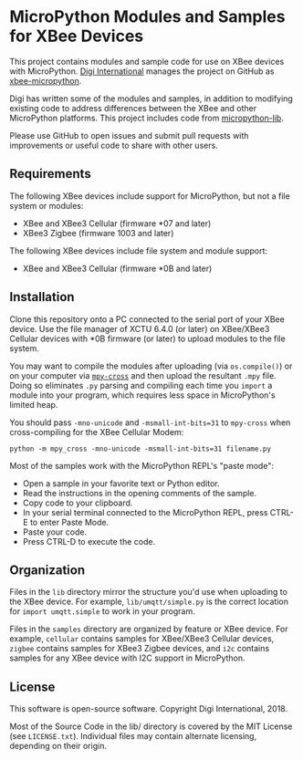 MicroPython Modules and Samples for XBee Devices
================================================

This project contains modules and sample code for use on XBee devices
with MicroPython.  [Digi International][Digi] manages the project on
GitHub as [xbee-micropython].

Digi has written some of the modules and samples, in addition to modifying
existing code to address differences between the XBee and other MicroPython
platforms.  This project includes code from [micropython-lib].

Please use GitHub to open issues and submit pull requests with improvements
or useful code to share with other users.

[Digi]: http://www.digi.com
[xbee-micropython]: https://github.com/digidotcom/xbee-micropython
[micropython-lib]: https://github.com/micropython/micropython-lib


Requirements
------------

The following XBee devices include support for MicroPython, but not
a file system or modules:

  * XBee and XBee3 Cellular (firmware *07 and later)
  * XBee3 Zigbee (firmware 1003 and later)

The following XBee devices include file system and module support:

  * XBee and XBee3 Cellular (firmware *0B and later)


Installation
------------

Clone this repository onto a PC connected to the serial port of your XBee
device.  Use the file manager of XCTU 6.4.0 (or later) on XBee/XBee3 Cellular
devices with *0B firmware (or later) to upload modules to the file system.

You may want to compile the modules after uploading (via `os.compile()`) or
on your computer via [`mpy-cross`][mpy-cross] and then upload the resultant
`.mpy` file.  Doing so eliminates `.py` parsing and compiling each time you
`import` a module into your program, which requires less space in
MicroPython's limited heap.

You should pass `-mno-unicode` and `-msmall-int-bits=31` to `mpy-cross` when
cross-compiling for the XBee Cellular Modem:

    python -m mpy_cross -mno-unicode -msmall-int-bits=31 filename.py

Most of the samples work with the MicroPython REPL's "paste mode":

  * Open a sample in your favorite text or Python editor.
  * Read the instructions in the opening comments of the sample.
  * Copy code to your clipboard.
  * In your serial terminal connected to the MicroPython REPL, press CTRL-E
    to enter Paste Mode.
  * Paste your code.
  * Press CTRL-D to execute the code.

[mpy-cross]: https://pypi.org/project/mpy-cross/


Organization
------------

Files in the `lib` directory mirror the structure you'd use when uploading
to the XBee device.  For example, `lib/umqtt/simple.py` is the correct
location for `import umqtt.simple` to work in your program.

Files in the `samples` directory are organized by feature or XBee device.
For example, `cellular` contains samples for XBee/XBee3 Cellular devices,
`zigbee` contains samples for XBee3 Zigbee devices, and `i2c` contains
samples for any XBee device with I2C support in MicroPython.


License
-------

This software is open-source software.  Copyright Digi International, 2018.

Most of the Source Code in the lib/ directory is covered by the MIT License
(see `LICENSE.txt`).  Individual files may contain alternate licensing,
depending on their origin.
